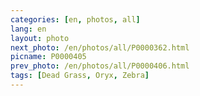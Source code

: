 ```yaml
---
categories: [en, photos, all]
lang: en
layout: photo
next_photo: /en/photos/all/P0000362.html
picname: P0000405
prev_photo: /en/photos/all/P0000406.html
tags: [Dead Grass, Oryx, Zebra]
---
```

